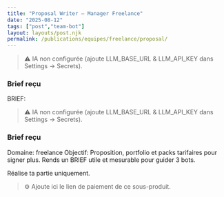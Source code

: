 ```yaml
---
title: "Proposal Writer — Manager Freelance"
date: "2025-08-12"
tags: ["post","team-bot"]
layout: layouts/post.njk
permalink: /publications/equipes/freelance/proposal/
---
```

> ⚠️ IA non configurée (ajoute LLM_BASE_URL & LLM_API_KEY dans Settings → Secrets).

### Brief reçu
BRIEF:
> ⚠️ IA non configurée (ajoute LLM_BASE_URL & LLM_API_KEY dans Settings → Secrets).

### Brief reçu
Domaine: freelance
Objectif: Proposition, portfolio et packs tarifaires pour signer plus.
Rends un BRIEF utile et mesurable pour guider 3 bots.

Réalise ta partie uniquement.

> ⚙️ Ajoute ici le lien de paiement de ce sous-produit.
